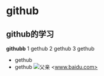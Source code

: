 # github
## github的学习
**githubb**
1 gethub
2 gethub
3 gethub
- gethub
- gethub
![父亲](https://image.baidu.com/search/detail?ct=503316480&z=0&ipn=d&word=%E5%93%86%E5%95%A6a%E6%A2%A6&step_word=&hs=2&pn=1&spn=0&di=75822477940&pi=0&rn=1&tn=baiduimagedetail&is=0%2C0&istype=0&ie=utf-8&oe=utf-8&in=&cl=2&lm=-1&st=undefined&cs=2932330490%2C3771034569&os=3954239823%2C2188822232&simid=53897208%2C862062153&adpicid=0&lpn=0&ln=1943&fr=&fmq=1494158981869_R&fm=&ic=undefined&s=undefined&se=&sme=&tab=0&width=undefined&height=undefined&face=undefined&ist=&jit=&cg=&bdtype=0&oriquery=&objurl=http%3A%2F%2Fcloud.rechaos.com%2F5%2F9%2Fb%2Fa%2F2%2F0%2Fc%2Fb%2F2%2F4%2F5129e42ad5bf9.jpg&fromurl=ippr_z2C%24qAzdH3FAzdH3Fooo_z%26e3B6jviw5f_z%26e3Bv54AzdH3Fi7wgyAzdH3F%25Em%25Bc%25bB%25Em%25Bc%25bB%25E9%25BD%25Aa%25Em%25lC%25ba%25El%25ba%25bd%25Ec%25la%25bb%25Ec%25lC%25Ab%25Ec%25A9%25lA%25Ec%25Ba%25l8%25Ec%25Bd%25b8%25E0%25BB%25ln%25Ec%25Al%25lA%25EF%25BC%25lF&gsm=0&rpstart=0&rpnum=0)
<www.baidu.com>

